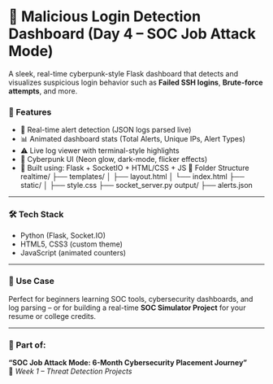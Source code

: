 # 🚨 Malicious Login Detection Dashboard (Day 4 – SOC Job Attack Mode)

A sleek, real-time cyberpunk-style Flask dashboard that detects and visualizes suspicious login behavior such as **Failed SSH logins**, **Brute-force attempts**, and more.

### 🧠 Features
- 🚀 Real-time alert detection (JSON logs parsed live)
- 📊 Animated dashboard stats (Total Alerts, Unique IPs, Alert Types)
- ⚠️ Live log viewer with terminal-style highlights
- 🎨 Cyberpunk UI (Neon glow, dark-mode, flicker effects)
- 🔌 Built using: Flask + SocketIO + HTML/CSS + JS
📁 Folder Structure
realtime/
├── templates/
│ ├── layout.html
│ └── index.html
├── static/
│ ├── style.css
├── socket_server.py
output/
├── alerts.json


---

### 🛠️ Tech Stack
- Python (Flask, Socket.IO)
- HTML5, CSS3 (custom theme)
- JavaScript (animated counters)

---

### 🧪 Use Case
Perfect for beginners learning SOC tools, cybersecurity dashboards, and log parsing – or for building a real-time **SOC Simulator Project** for your resume or college credits.

---

### 🤖 Part of:
**“SOC Job Attack Mode: 6-Month Cybersecurity Placement Journey”**  
🔐 *Week 1 – Threat Detection Projects*

